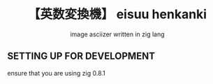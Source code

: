 <div align="center">

<h1>【英数変換機】 eisuu henkanki</h1>

image asciizer written in zig lang

</div>

## SETTING UP FOR DEVELOPMENT

ensure that you are using zig 0.8.1
